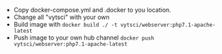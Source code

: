 * Copy docker-compose.yml and .docker to you location.
* Change all "vytsci" with your own
* Build image with `docker build ./ -t vytsci/webserver:php7.1-apache-latest`
* Push image to your own hub channel `docker push vytsci/webserver:php7.1-apache-latest`
